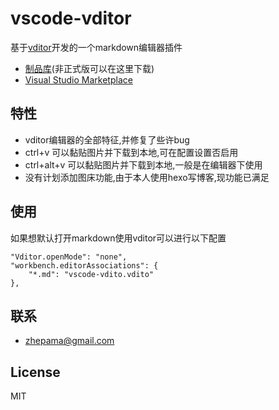 # vscode-vditor

基于[vditor](https://github.com/Vanessa219/vditor)开发的一个markdown编辑器插件

- [制品库](https://godgodgame.coding.net/public-artifacts/tools/vscode-vditor/packages)(非正式版可以在这里下载)
- [Visual Studio Marketplace](https://marketplace.visualstudio.com/items?itemName=zhepama.vscode-vditor)

## 特性

* vditor编辑器的全部特征,并修复了些许bug
* ctrl+v 可以黏贴图片并下载到本地,可在配置设置否启用
* ctrl+alt+v 可以黏贴图片并下载到本地,一般是在编辑器下使用 
* 没有计划添加图床功能,由于本人使用hexo写博客,现功能已满足

## 使用

如果想默认打开markdown使用vditor可以进行以下配置
```
"Vditor.openMode": "none",
"workbench.editorAssociations": {
    "*.md": "vscode-vdito.vdito"
},
```


## 联系

- zhepama@gmail.com

## License

MIT
